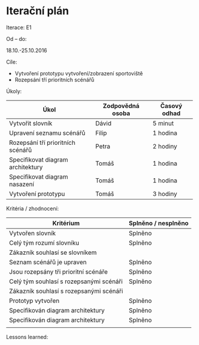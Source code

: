<h1>Iterační plán</h1>
Iterace:  E1

Od – do:

18.10.-25.10.2016

Cíle:
- Vytvoření prototypu vytvoření/zobrazení sportoviště
- Rozepsání tří prioritních scénářů

Úkoly:

|Úkol|	Zodpovědná osoba|	Časový odhad|
|---|---|---|
Vytvořit slovník|Dávid|5 minut|
Upravení seznamu scénářů|Filip|1 hodina|
Rozepsání tří prioritních scénářů|Petra|2 hodiny|
Specifikovat diagram architektury|Tomáš|1 hodina|
Specifikovat diagram nasazení|Tomáš|1 hodina|
Vytvoření prototypu|Tomáš|3 hodiny|


Kritéria / zhodnocení:

|Kritérium	|Splněno / nesplněno|
|---|---|
|Vytvořen slovník|Splněno|
|Celý tým rozumí slovníku|Splněno|
|Zákazník souhlasí se slovníkem||
|Seznam scénářů je upraven|Splněno|
|Jsou rozepsány tři prioritní scénáře|Splněno|
|Celý tým souhlasí s rozepsanými scénáři|Splněno|
|Zákazník souhlasí s rozepsanými scénáři||
|Prototyp vytvořen|Splněno|
|Specifikován diagram architektury|Splněno|
|Specifikován diagram architektury|Splněno|
|||
Lessons learned:
